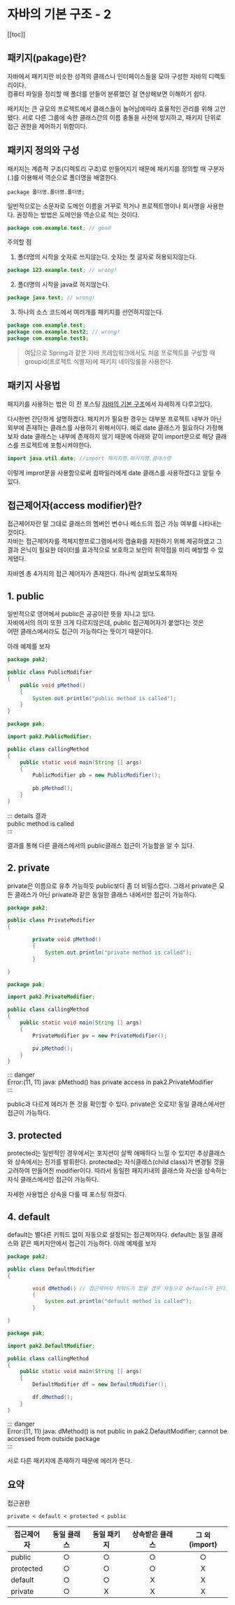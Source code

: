 자바의 기본 구조 - 2 <Badge text="song" />
================

[[toc]]


## 패키지(pakage)란?

자바에서 패키지란 비슷한 성격의 클래스나 인터페이스들을 모아 구성한 자바의 디렉토리이다.   
컴퓨터 파일을 정리할 때 폴더를 만들어 분류했던 걸 연상해보면 이해하기 쉽다.

패키지는 큰 규모의 프로젝트에서 클래스들이 늘어남에따라 효율적인 관리를 위해 고안됐다. 
서로 다른 그룹에 속한 클래스간의 이름 충돌을 사전에 방지하고, 패키지 단위로 접근 권한을 제어하기 위함이다.


## 패키지 정의와 구성

패키지는 계층적 구조(디렉토리 구조)로 만들어지기 때문에 패키지를 정의할 때 구분자(.)를 이용해서 역순으로 폴더명을 배열한다.

```   
package 폴더명.폴더명.폴더명;   
```   

일반적으로는 소문자로 도메인 이름을 거꾸로 적거나 프로젝트명이나 회사명을 사용한다.
권장하는 방법은 도메인을 역순으로 적는 것이다.

```java
package com.example.test; // good   
```     

주의할 점

1. 폴더명의 시작을 숫자로 쓰지않는다. 숫자는 첫 글자로 허용되지않는다.

```java
package 123.example.test; // wrong!   
```   
2. 폴더명의 시작을 java로 하지않는다.

```java
package java.test; // wrong!   
```   

3. 하나의 소스 코드에서 여러개를 패키지를 선언하지않는다.

```java
package com.example.test;
package com.example.test2; // wrong!
package com.example.test3;
``` 


> 여담으로 Spring과 같은 자바 프레임워크에서도 처음 프로젝트를 구성할 때 groupid(프로젝트 식별자)에 패키지 네이밍룰을 사용한다.


## 패키지 사용법

패지키를 사용하는 법은 이 전 포스팅 [자바의 기본 구조](https://butt3r.github.io/TIL/JAVA/java-file-structure.html#_3-explicit-import-implicit-import)에서 자세하게 다루고있다.

다시한번 간단하게 설명하겠다.
패지키가 필요한 경우는 대부분 프로젝트 내부가 아닌 외부에 존재하는 클래스를 사용하기 위해서이다.
예로 date 클래스가 필요하다 가정해보자
date 클래스는 내부에 존재하지 않기 때문에 아래와 같이 import문으로 해당 클래스를 프로젝트에 포함시켜야한다.

```java
import java.util.date; //import 패키지명.패키지명.클래스명
```

이렇게 improt문을 사용함으로써 컴파일러에게 date 클래스를 사용하겠다고 알릴 수 있다.


## 접근제어자(access modifier)란?

접근제어자란 말 그대로 클래스의 멤버인 변수나 메소드의 접근 가능 여부를 나타내는 것이다.   
자바는 접근제어자를 객체지향프로그램에서의 캡슐화를 지원하기 위해 제공하였고 그 결과 은닉이 필요한
데이터를 효과적으로 보호하고 보안의 취약점을 미리 예방할 수 있게됐다.

자바엔 총 4가지의 접근 제어자가 존재한다.
하나씩 살펴보도록하자

## 1. public

일반적으로 영어에서 public은 공공이란 뜻을 지니고 있다.   
자바에서의 의미 또한 크게 다르지않은데, public 접근제어자가 붙었다는 것은     
어떤 클래스에서라도 접근이 가능하다는 뜻이기 때문이다.

아래 예제를 보자

```java
package pak2;

public class PublicModifier
{
    public void pMethod()
    {
        System.out.println("public method is called");
    }
}
```

```java
package pak;

import pak2.PublicModifier;

public class callingMethod
{
    public static void main(String [] args)
    {
        PublicModifier pb = new PublicModifier();
       
        pb.pMethod();
    }
}
```

::: details 결과        
public method is called      
:::      

결과를 통해 다른 클래스에서의 public클래스 접근이 가능함을 알 수 있다.


## 2. private

private은 이름으로 유추 가능하듯 public보다 좀 더 비밀스럽다.
그래서 private은 모든 클래스가 아닌 private과 같은 동일한 클래스 내에서만 접근이 가능하다.

```java
package pak2;

public class PrivateModifier
{

        private void pMethod()
        {
            System.out.println("private method is called");
        }

}

```

```java
package pak;

import pak2.PrivateModifier;

public class callingMethod
{
    public static void main(String [] args)
    {
        PrivateModifier pv = new PrivateModifier();

        pv.pMethod();
    }
}

```

::: danger         
Error:(11, 11) java: pMethod() has private access in pak2.PrivateModifier   
:::      

public과 다르게 에러가 뜬 것을 확인할 수 있다.
private은 오로지! 동일 클래스에서만 접근이 가능하다.

## 3. protected

protected는 일반적인 경우에서는 포지션이 살짝 애매하다 느낄 수 있지만 추상클래스와 상속에서는 진가를 발휘한다.
protected는 자식클래스(child class)가 변경될 것을 고려하여 만들어진 modifier이다.
따라서 동일한 패지키내의 클래스와 자신을 상속하는 자식 클래스에서만 접근이 가능하다.

자세한 사용법은 상속을 다룰 때 포스팅 하겠다.


## 4. default

default는 별다른 키워드 없이 자동으로 설정되는 접근제어자다.
default는 동일 클래스와 같은 패키지안에서 접근이 가능하다.
아래 예제를 보자

```java
package pak2;

public class DefaultModifier
{

        void dMethod() // 접근제어자 키워드가 없을 경우 자동으로 default가 된다.
        {
            System.out.println("default method is called");
        }

}
```

```java
package pak;

import pak2.DefaultModifier;

public class callingMethod
{
    public static void main(String [] args)
    {
        DefaultModifier df = new DefaultModifier();

        df.dMethod();
    }
}

```

::: danger    
Error:(11, 11) java: dMethod() is not public in pak2.DefaultModifier; cannot be accessed from outside package   
:::   

서로 다른 패키지에 존재하기 때문에 에러가 뜬다.


## 요약

접근권한   

```
private < default < protected < public
```

| 접근제어자     | 동일 클래스    | 동일 패키지    | 상속받은 클래스  | 그 외(import)   |
| ------------- |:-------------:|:-------------:|:---------------:|:---------------:|
| public        |       ○       |       ○       |       ○         |       ○         |
| protected     |       ○       |       ○       |       ○         |       X         |
| default       |       ○       |       ○       |       X         |       X         |
| private       |       ○       |       X       |       X         |       X         |


